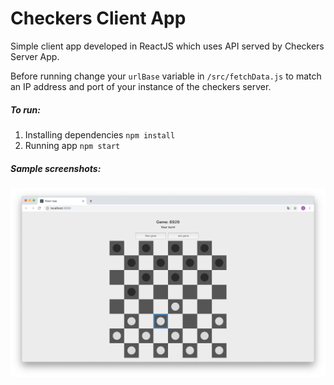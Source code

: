 # Checkers Client App

Simple client app developed in ReactJS which uses API served by Checkers Server App.

Before running change your `urlBase` variable in `/src/fetchData.js` to match an IP address and port of your instance of the checkers server.

##### To run:
1. Installing dependencies `npm install`
2. Running app `npm start`


##### Sample screenshots:

![](./screenshots/Screen-1.png)
